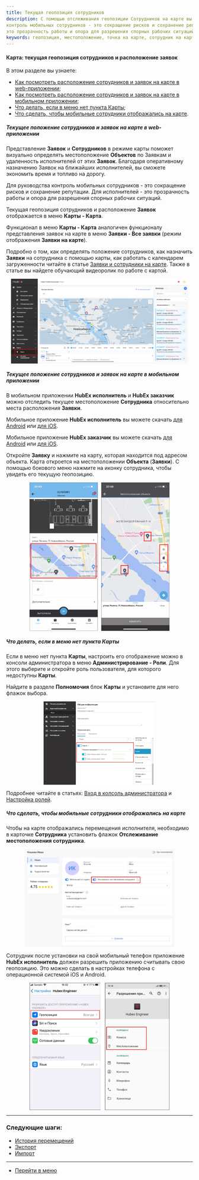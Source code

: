 ```yaml
---
title: Текущая геопозиция сотрудников
description: С помощью отслеживания геопозиции Сотрудников на карте вы сэкономите время на поиск сотрудника. Для руководства
контроль мобильных сотрудников - это сокращение рисков и сохранение репутации. Для исполнителей -
это прозрачность работы и опора для разрешения спорных рабочих ситуаций
keywords: геопозиция, местоположение, точка на карте, сотрудник на карте, hubex, хабекс, хубекс, хабикс
---
```


#### Карта: текущая геопозиция сотрудников и расположение заявок
В этом разделе вы узнаете:
<html>
<meta charset="utf-8">
<ul>
    <li><a href="#map">Как посмотреть расположение сотрудников и заявок на карте в web-приложении</a>;</li>
    <li><a href="#mapmob">Как посмотреть расположение сотрудников и заявок на карте в мобильном приложении</a>;</li>
    <li><a href="#nomap">Что делать, если в меню нет пункта Карты</a>;</li>
    <li><a href="#noengineer">Что сделать, чтобы мобильные сотрудники отображались на карте</a>.</li>

</ul>
</html>
<body>

<h5 id="geoposition">Текущее положение сотрудников и заявок на карте в web-приложении</h5>
<p>Представление <strong>Заявок</strong> и <strong>Сотрудников</strong> в режиме карты поможет визуально определять
    местоположение <strong>Объектов</strong> по Заявкам и удаленность
    исполнителей от этих <strong>Заявок</strong>. Благодаря оперативному назначению Заявок на ближайших исполнителей,
    вы сможете экономить время и топливо на дорогу.</p>

<p> Для руководства
    контроль мобильных сотрудников - это сокращение рисков и сохранение репутации. Для исполнителей -
    это прозрачность работы и опора для разрешения спорных рабочих ситуаций. </p>

<p>Текущая геопозиция сотрудников и расположение <strong>Заявок</strong> отображается в меню <strong>Карты -
    Карта</strong>.</p>

<p>Функционал в меню <strong>Карты - Карта</strong> аналогичен функционалу представления заявок на карте в меню <strong>Заявки
    - Все заявки</strong> (режим
    отображения <strong>Заявки на карте</strong>).</p>

<p>Подробно о том, как определять положение сотрудников, как назначить <strong>Заявки</strong> на сотрудника с помощью
    карты, как работать с календарем
    загруженности читайте в
    статье <a href="https://wiki.hubex.ru/docs/FAQ/RU/user/TicketsOnMap.html">Заявки и сотрудники на карте</a>. Также в
    статье вы найдете обучающий видеоролик по работе с картой.</p>


<div>
    <img style="margin: 0 auto; display: block; max-width: 95%;"
         src="/attachments/images/FAQ/USER/GeoPosition/Map.jpg"/>
</div>

<!--
<div>
    <img style="margin: 0 auto; display: block; max-width: 95%;"
         src="/attachments/images/FAQ/USER/GeoPosition/Map.jpg"/>
</div>

<p>С помощью фильтров можно найти необходимого <strong>Сотрудника</strong> в считанные секунды. Используйте поиск по
    <strong>ФИО</strong>, <strong>Должности</strong>, <strong>Участку</strong> или <strong>Виду работ</strong>,
    установленному в карточке <strong>Сотрудника</strong>. Для просмотра детальной информации о
    <strong>Сотруднике</strong>
    нажжмите на его иконку на карте.</p>

<div>
    <img style="margin: 0 auto; display: block; max-width: 95%;"
         src="/attachments/images/FAQ/USER/GeoPosition/Map2.jpg"/>
</div>
-->
<h5 id="geoposition">Текущее положение сотрудников и заявок на карте в мобильном приложении</h5>

<p>В мобильном приложении <strong>HubEx исполнитель</strong> и <strong>HubEx заказчик</strong> можно отследить текущее
    местоположение <strong>Сотрудника</strong> относительно
    места расположения <strong>Заявки</strong>.</p>

<p>Мобильное приложение <strong>HubEx исполнитель</strong> вы можете скачать <a
        href="https://play.google.com/store/apps/details?id=ru.hubex.engineer">для Android</a> или <a
        href="https://apps.apple.com/ru/app/hubex-%D0%B4%D0%BB%D1%8F-%D1%81%D0%B5%D1%80%D0%B2%D0%B8%D1%81%D0%BD%D0%BE%D0%B9-%D1%81%D0%BB%D1%83%D0%B6%D0%B1%D1%8B/id1386688688">для
    iOS</a>.</p>

<p>Мобильное приложение <strong>HubEx заказчик</strong> вы можете скачать <a
        href="https://play.google.com/store/apps/details?id=ru.hubex.customer">для Android</a> или <a
        href="https://apps.apple.com/ru/app/hubex-%D0%B4%D0%BB%D1%8F-%D0%B7%D0%B0%D0%BA%D0%B0%D0%B7%D1%87%D0%B8%D0%BA%D0%B0/id1386631658">для
    iOS</a>.</p>

<p>Откройте <strong>Заявку</strong> и нажмите на карту, которая находится под адресом объекта. Карта откроется на
    местоположении <strong>Объекта</strong> (<strong>Заявки</strong>). С
    помощью бокового меню нажмите на иконку сотрудника, чтобы увидеть его текущую геопозицию.</p>

<div>
    <img style="margin: 0 auto; display: block; max-width: 75%;"
         src="/attachments/images/FAQ/USER/GeoPosition/MapMob.jpg"/>
</div>


<h5 id="nomap">Что делать, если в меню нет пункта Карты</h5>
<p>Если в меню нет пункта <Strong>Карты</Strong>, настроить его отображение можно в
    консоли администратора в меню <Strong>Администрирование - Роли</Strong>. Для этого выберите и откройте роль
    пользователя, для
    которого недоступны <Strong>Карты</Strong>.</p>
<p>Найдите в разделе <Strong>Полномочия</Strong> блок <Strong>Карты</Strong> и установите для него флажок выбора.</p>

<div>
    <img style="margin: 0 auto; display: block; max-width: 60%;"
         src="/attachments/images/FAQ/USER/GeoPosition/Role.jpg"/>
</div>

<p>Подробнее читайте в статьях: <a
        href="https://wiki.hubex.ru/docs/FAQ/RU/admin/HowToEnterTheAdmin.html">Вход в колсоль администратора</a> и
    <a href="https://wiki.hubex.ru/docs/FAQ/RU/admin/Roles.html">Настройка ролей</a>.</p>

<h5 id="noengineer">Что сделать, чтобы мобильные сотрудники отображались на карте</h5>
<p>Чтобы на карте отображались перемещения исполнителя, необходимо в карточке <Strong>Сотрудника</Strong> установить
    флажок
    <Strong>Отслеживание местоположения сотрудника</Strong>.</p>
<div>
    <img style="margin: 0 auto; display: block; max-width: 80%;"
         src="/attachments/images/FAQ/USER/GeoPosition/Engineer.jpg"/>
</div>
<p>Сотрудник после установки на свой мобильный телефон приложение <strong>HubEx исполнитель</strong> должен разрешить
    приложению считывать
    свою геопозицию. Это можно сделать в настройках телефона c операционной системой iOS и Android.</p>
<div>
    <img style="margin: 0 auto; display: block; max-width: 75%;"
         src="/attachments/images/FAQ/USER/GeoPosition/Settings.jpg"/>
</div>

</body>


___
### Следующие шаги:
- [История перемещений](./Geotracking.md)
- [Экспорт](./Export.md)
- [Импорт](./Import.md)

___
- [Перейти в меню](http://wiki.hubex.ru)
